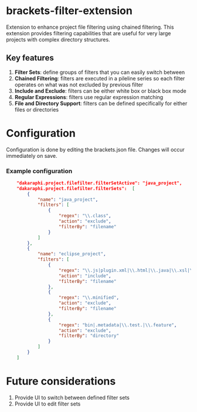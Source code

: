 # brackets-filter-extension
Extension to enhance project file filtering using chained filtering.
This extension provides filtering capabilities that are useful for very large projects with complex directory structures.

## Key features
1. **Filter Sets**: define groups of filters that you can easily switch between
1. **Chained Filtering**: filters are executed in a pileline series so each filter operates on what was not excluded by previous filter
1. **Include and Exclude**: filters can be either white box or black box mode
1. **Regular Expressions**: filters use regular expression matching
1. **File and Directory Support**: filters can be defined specifically for either files or directories

# Configuration
Configuration is done by editing the brackets.json file.  Changes will occur immediately on save.
### Example configuration
```JSON
    "dakaraphi.project.filefilter.filterSetActive": "java_project",
    "dakaraphi.project.filefilter.filterSets":  [
        {
            "name": "java_project",
            "filters": [
                {
                    "regex": "\\.class",
                    "action": "exclude",
                    "filterBy": "filename"
                }
            ]
        },
        {
            "name": "eclipse_project",
            "filters": [
                {
                    "regex": "\\.js|plugin.xml|\\.html|\\.java|\\.xsl|\\.css",
                    "action": "include",
                    "filterBy": "filename"
                },
                {
                    "regex": "\\.minified",
                    "action": "exclude",
                    "filterBy": "filename"
                },
                {
                    "regex": "bin|.metadata|\\.test.|\\.feature",
                    "action": "exclude",
                    "filterBy": "directory"
                }
            ]
        }        
    ]
```

# Future considerations
1. Provide UI to switch between defined filter sets
1. Provide UI to edit filter sets
